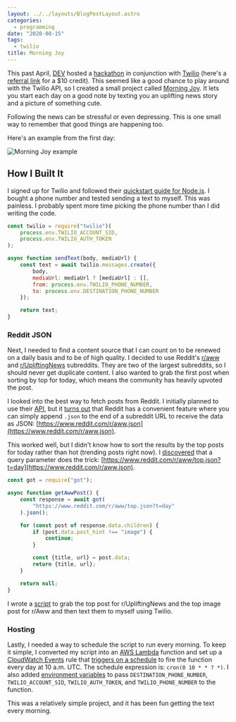 ```yaml
---
layout: ../../layouts/BlogPostLayout.astro
categories:
  - programming
date: "2020-08-15"
tags:
  - twilio
title: Morning Joy
---
```


This past April, [DEV](https://dev.to/) hosted a
[hackathon](https://dev.to/devteam/announcing-the-twilio-hackathon-on-dev-2lh8)
in conjunction with [Twilio](https://www.twilio.com/) (here's a [referral
link](https://www.twilio.com/referral/fX7XpV) for a $10 credit). This seemed
like a good chance to play around with the Twilio API, so I created a small
project called [Morning Joy](https://github.com/dguo/morning-joy). It lets you
start each day on a good note by texting you an uplifting news story and a
picture of something cute.

Following the news can be stressful or even depressing. This is one small way to
remember that good things are happening too.

Here's an example from the first day:

![Morning Joy example](https://i.imgur.com/OPNJIGn.jpg)

## How I Built It

I signed up for Twilio and followed their [quickstart guide for
Node.js](https://www.twilio.com/docs/sms/quickstart/node#install-nodejs-and-the-twilio-module).
I bought a phone number and tested sending a text to myself. This was painless.
I probably spent more time picking the phone number than I did writing the code.

```js
const twilio = require("twilio")(
    process.env.TWILIO_ACCOUNT_SID,
    process.env.TWILIO_AUTH_TOKEN
);

async function sendText(body, mediaUrl) {
    const text = await twilio.messages.create({
        body,
        mediaUrl: mediaUrl ? [mediaUrl] : [],
        from: process.env.TWILIO_PHONE_NUMBER,
        to: process.env.DESTINATION_PHONE_NUMBER
    });

    return text;
}
```

### Reddit JSON

Next, I needed to find a content source that I can count on to be renewed on a
daily basis and to be of high quality. I decided to use Reddit's
[r/aww](https://www.reddit.com/r/aww/) and
[r/UpliftingNews](https://www.reddit.com/r/UpliftingNews/) subreddits. They are
two of the largest subreddits, so I should never get duplicate content. I also
wanted to grab the first post when sorting by top for today, which means the
community has heavily upvoted the post.

I looked into the best way to fetch posts from Reddit. I initially planned to
use their [API](https://www.reddit.com/dev/api/), but it [turns
out](https://www.reddit.com/r/javascript/comments/8yg6ig/adding_json_onto_the_end_of_most_reddit_urls/)
that Reddit has a convenient feature where you can simply append `.json` to the
end of a subreddit URL to receive the data as JSON:
[https://www.reddit.com/r/aww.json](https://www.reddit.com/r/aww.json).

This worked well, but I didn't know how to sort the results by the top posts for
today rather than hot (trending posts right now). I
[discovered](https://www.reddit.com/r/redditdev/comments/1470nj/what_is_the_json_link_for_getting_differently/)
that a query parameter does the trick:
[https://www.reddit.com/r/aww/top.json?t=day](https://www.reddit.com/r/aww.json).

```js
const got = require("got");

async function getAwwPost() {
    const response = await got(
        "https://www.reddit.com/r/aww/top.json?t=day"
    ).json();

    for (const post of response.data.children) {
        if (post.data.post_hint !== "image") {
            continue;
        }

        const {title, url} = post.data;
        return {title, url};
    }

    return null;
}
```

I wrote a [script](https://github.com/dguo/morning-joy/blob/master/index.js) to
grab the top post for r/UpliftingNews and the top image post for r/Aww and then
text them to myself using Twilio.

### Hosting

Lastly, I needed a way to schedule the script to run every morning. To keep it
simple, I converted my script into an [AWS
Lambda](https://aws.amazon.com/lambda/) function and set up a [CloudWatch
Events](https://docs.aws.amazon.com/AmazonCloudWatch/latest/events/WhatIsCloudWatchEvents.html)
rule that [triggers on a
schedule](https://docs.aws.amazon.com/AmazonCloudWatch/latest/events/Create-CloudWatch-Events-Scheduled-Rule.html)
to fire the function every day at 10 a.m. UTC. The schedule expression is:
`cron(0 10 * * ? *)`. I also added [environment
variables](https://docs.aws.amazon.com/lambda/latest/dg/configuration-envvars.html)
to pass `DESTINATION_PHONE_NUMBER`, `TWILIO_ACCOUNT_SID`, `TWILIO_AUTH_TOKEN`,
and `TWILIO_PHONE_NUMBER` to the function.

This was a relatively simple project, and it has been fun getting the text every
morning.
